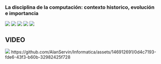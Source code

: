 ### La disciplina de la computación: contexto historico, evolución e importancia
<img src="imágenes/T1.2 H1.jpeg">
<img src="imágenes/T1.2 H2.jpeg">
<img src="imágenes/T1.2 H3.jpeg">
<img src="imágenes/T1.2 H4.jpeg">
<img src="imágenes/T1.2 H5.jpeg">

## VIDEO

<img src="videos/Video 1 Compri.mp4">
https://github.com/AlanServin/Informatica/assets/146912691/0d4c7193-fde6-43f3-b60b-32982425f728

